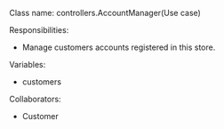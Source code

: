 Class name: controllers.AccountManager(Use case)

Responsibilities:
* Manage customers accounts registered in this store.

Variables:
* customers

Collaborators:
* Customer
